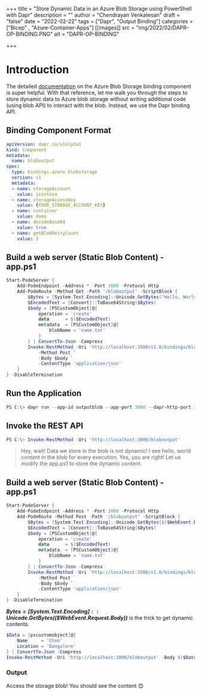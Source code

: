 +++
title = "Store Dynamic Data in an Azure Blob Storage using PowerShell with Dapr"
description = ""
author = "Chendrayan Venkatesan"
draft = "false"
date = "2022-02-22"
tags = ["Dapr", "Output Binding"]
categories = ["Bicep" , "Azure-Container-Apps"]
[[images]]
  src = "img/2022/02/DAPR-OP-BINDING.PNG"
  alt = "DAPR-OP-BINDING"

+++

# Introduction

The detailed [documentation](https://docs.dapr.io/reference/components-reference/supported-bindings/blobstorage/) on the Azure Blob Storage binding component is super helpful. With that reference, let me walk you through the steps to store dynamic data to Azure blob storage without writing additional code (using blob API) to interact with the blob. Instead, we use the Dapr binding API. 

## Binding Component Format

```YAML
apiVersion: dapr.io/v1alpha1
kind: Component
metadata:
  name: bloboutput
spec:
  type: bindings.azure.blobstorage
  version: v1
  metadata:
  - name: storageAccount
    value: icontoso
  - name: storageAccessKey
    value: {YOUR_STORAGE_ACCOUNT_KEY}
  - name: container
    value: demo
  - name: decodeBase64
    value: true
  - name: getBlobRetryCount
    value: 3
```

## Build a web server (Static Blob Content) - app.ps1

```PowerShell
Start-PodeServer {
    Add-PodeEndpoint -Address * -Port 3000 -Protocol Http 
    Add-PodeRoute -Method Get -Path '/bloboutput' -ScriptBlock {
        $Bytes = [System.Text.Encoding]::Unicode.GetBytes("Hello, World!")
        $EncodedText = [Convert]::ToBase64String($Bytes)
        $body = [PSCustomObject]@{
            operation = 'create'
            data      = $($EncodedText)
            metadata  = [PSCustomObject]@{
                blobName = 'name.txt'
            }
        } | ConvertTo-Json -Compress
        Invoke-RestMethod -Uri 'http://localhost:3500/v1.0/bindings/bloboutput' `
            -Method Post `
            -Body $body `
            -ContentType 'application/json'
    }
} -DisableTermination
```

## Run the Application

```PowerShell
PS C:\> dapr run --app-id outputblob --app-port 3000 --dapr-http-port 3500 --dapr-grpc-port 60002 --components-path .\components\ -- pwsh .\output-binding\app.ps1
```

## Invoke the REST API

```PowerShell
PS C:\> Invoke-RestMethod -Uri 'http://localhost:3000/bloboutput' 
```

> Hey, wait! Data we store in the blob is not dynamic! I see hello, world content in the blob for every execution. Yes, you are right! Let us modify the app.ps1 to store the dynamic content. 

## Build a web server (Static Blob Content) - app.ps1

```PowerShell
Start-PodeServer {
    Add-PodeEndpoint -Address * -Port 3000 -Protocol Http 
    Add-PodeRoute -Method Post -Path '/bloboutput' -ScriptBlock {
        $Bytes = [System.Text.Encoding]::Unicode.GetBytes($($WebEvent.Request.Body))
        $EncodedText = [Convert]::ToBase64String($Bytes)
        $body = [PSCustomObject]@{
            operation = 'create'
            data      = $($EncodedText)
            metadata  = [PSCustomObject]@{
                blobName = 'name.txt'
            }
        } | ConvertTo-Json -Compress
        Invoke-RestMethod -Uri 'http://localhost:3500/v1.0/bindings/bloboutput' `
            -Method Post `
            -Body $body `
            -ContentType 'application/json'
    }
} -DisableTermination
```

***$Bytes = [System.Text.Encoding]::Unicode.GetBytes($($WebEvent.Request.Body))*** is the trick to get dynamic contents. 

```PowerShell 
$Data = [pscustomobject]@{
    Name     = 'Chen'
    Location = 'Bangalore'
} | ConvertTo-Json -Compress
Invoke-RestMethod -Uri 'http://localhost:3000/bloboutput' -Body $($Data) -Method Post -ContentType 'application/json'
```

### Output 

Access the storage blob! You should see the content 😊 